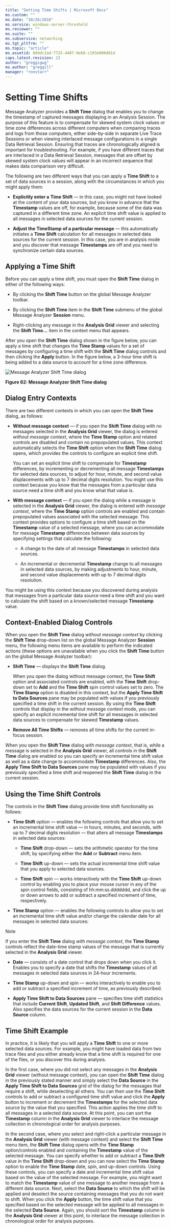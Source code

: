 ```yaml
---
title: "Setting Time Shifts | Microsoft Docs"
ms.custom: ""
ms.date: "10/26/2016"
ms.service: windows-server-threshold
ms.reviewer: ""
ms.suite: ""
ms.subservice: networking
ms.tgt_pltfrm: ""
ms.topic: "article"
ms.assetid: 0dddc1ad-7725-4407-9e60-c193e000d01d
caps.latest.revision: 23
author: "greggigwg"
ms.author: "greggill"
manager: "ronstarr"
---
```


# Setting Time Shifts

Message Analyzer provides a **Shift Time** dialog that enables you to change the timestamp of captured messages displaying in an Analysis Session. The purpose of this feature is to compensate for skewed system clock values or time zone differences across different computers when comparing traces and logs from those computers, either side-by-side in separate Live Trace Sessions or when viewing interlaced message configurations in a single Data Retrieval Session. Ensuring that traces are chronologically aligned is important for troubleshooting. For example, if you have different traces that are interlaced in a Data Retrieval Session, messages that are offset by skewed system clock values will appear in an incorrect sequence that makes data comparison very difficult.  
  
 The following are two different ways that you can apply a **Time Shift** to a set of data sources in a session, along with the circumstances in which you might apply them:  
  
-   **Explicitly enter a** **Time Shift** — in this case, you might not have looked at the content of your data sources, but you know in advance that the **Timestamp** values are off, for example, because some of the data was captured in a different time zone. An explicit time shift value is applied to all messages in selected data sources for the current session.  
  
-   **Adjust the** **TimeStamp** **of a particular message** — this automatically initiates a **Time Shift** calculation for all messages in selected data sources for the current session. In this case, you are in analysis mode and you discover that message **Timestamps** are off and you need to synchronize certain data sources.  
  
## Applying a Time Shift  

 Before you can apply a time shift, you must open the **Shift Time** dialog in either of the following ways:  
  
-   By clicking the **Shift Time** button on the global Message Analyzer toolbar.  
  
-   By clicking the **Shift Time** item in the **Shift Time** submenu of the global Message Analyzer **Session** menu.  
  
-   Right-clicking any message in the **Analysis Grid** viewer and selecting the **Shift Time…** item in the context menu that appears.  
  
After you open the **Shift Time** dialog shown in the figure below, you can apply a time shift that changes the **Time Stamp** values for a set of messages by configuring a time shift with the **Shift Time** dialog controls and then clicking the **Apply** button. In the figure below, a 3-hour time shift is being added to a data source to account for a time zone difference.  
  
![Message Analyzer Shift Time dialog](media/fig62-message-analyzer-shift-time-dialog.png "Fig62-Message Analyzer Shift Time dialog")  
  
**Figure 62: Message Analyzer Shift Time dialog**  
  
## Dialog Entry Contexts  

 There are two different contexts in which you can open the **Shift Time** dialog, as follows:  
  
-   **Without message context** — if you open the **Shift Time** dialog with no messages selected in the **Analysis Grid** viewer, the dialog is entered *without message context*, where the **Time Stamp** option and related controls are disabled and contain no prepopulated values. This context automatically selects the **Time Shift** option when the **Shift Time** dialog opens, which provides the controls to configure an explicit time shift.  
  
     You can set an explicit time shift to compensate for **Timestamp** differences, by incrementing or decrementing all message **Timestamps** for selected data sources, to adjust for hour, minute, and second value displacements with up to 7 decimal digits resolution. You might use this context because you know that the messages from a particular data source need a time shift and you know what that value is.  
  
-   **With message context** — if you open the dialog while a message is selected in the **Analysis Grid** viewer, the dialog is entered *with message context*, where the **Time Stamp** option controls are enabled and contain prepopulated values associated with the selected message. This context provides options to configure a time shift based on the **Timestamp** value of a selected message, where you can accommodate for message **Timestamp** differences between data sources by specifying settings that calculate the following:  
  
    -   A change to the date of all message **Timestamps** in selected data sources.  
  
    -   An incremental or decremental **Timestamp** change to all messages in selected data sources, by making adjustments to hour, minute, and second value displacements with up to 7 decimal digits resolution.  
  
 You might be using this context because you discovered during analysis that messages from a particular data source need a time shift and you want to calculate the shift based on a known/selected message **Timestamp** value.  
  
## Context-Enabled Dialog Controls  

 When you open the **Shift Time** dialog *without message context* by clicking the **Shift Time** drop-down list on the global Message Analyzer **Session** menu, the following menu items are available to perform the indicated actions (these options are unavailable when you click the **Shift Time** button on the global Message Analyzer toolbar):  
  
-   **Shift Time** — displays the **Shift Time** dialog.  
  
     When you open the dialog without message context, the **Time Shift** option and associated controls are enabled, with the **Time Shift** drop-down set to **Add** and the **Time Shift** spin control values set to zero. The **Time Stamp** option is disabled in this context, but the **Apply Time Shift to Data Sources** pane may be populated with values if you previously specified a time shift in the current session. By using the **Time Shift** controls that display in the *without message context* mode, you can specify an explicit incremental time shift for all messages in selected data sources to compensate for skewed **Timestamp** values.  
  
-   **Remove All Time Shifts** — removes all time shifts for the current in-focus session.  
  
When you open the **Shift Time** dialog *with message context*, that is, while a message is selected in the **Analysis Grid** viewer, all controls in the **Shift Time** dialog are enabled so you can specify an incremental time shift value as well as a date change to accommodate **Timestamp** differences. Also, the **Apply Time Shift to Data Sources** pane may be populated with values if you previously specified a time shift and reopened the **Shift Time** dialog in the current session.  
  
## Using the Time Shift Controls  

 The controls in the **Shift Time** dialog provide time shift functionality as follows:  
  
-   **Time Shift** option — enables the following controls that allow you to set an incremental time shift value — in hours, minutes, and seconds, with up to 7 decimal digits resolution — that alters all message **Timestamps** in selected data sources:  
  
    -   **Time Shift** drop-down — sets the arithmetic operator for the time shift, by specifying either the **Add** or **Subtract** menu item.  
  
    -   **Time Shift** up-down — sets the actual incremental time shift value that you apply to selected data sources.  
  
    -   **Time Shift** spin — works interactively with the **Time Shift** up-down control by enabling you to place your mouse cursor in any of the spin control fields, consisting of hh:mm:ss.ddddddd, and click the up or down arrows to add or subtract a specified increment of time, respectively.  
  
-   **Time Stamp** option — enables the following controls to allow you to set an incremental time shift value and/or change the calendar date for all messages in selected data sources:  
  
 > [!NOTE]
 >  If you enter the **Shift Time** dialog *with message context*, the **Time Stamp** controls reflect the date-time stamp values of the message that is currently selected in the **Analysis Grid** viewer.  
  
  -   **Date** — consists of a date control that drops down when you click it. Enables you to specify a date that shifts the **Timestamp** values of all messages in selected data sources in 24-hour increments.  

  -   **Time Stamp** up-down and spin — works interactively to enable you to add or subtract a specified increment of time, as previously described.  
  
-   **Apply Time Shift to Data Sources** pane — specifies time shift statistics that include **Current Shift**, **Updated Shift**, and **Shift Difference** values. Also specifies the data sources for the current session in the **Data Source** column.  
  
## Time Shift Example  

 In practice, it is likely that you will apply a **Time Shift** to one or more selected data sources. For example, you might have loaded data from two trace files and you either already know that a time shift is required for one of the files, or you discover this during analysis.  
  
 In the first case, where you did not select any messages in the **Analysis Grid** viewer (without message context), you can open the **Shift Time** dialog in the previously stated manner and simply select the **Data Source** in the **Apply Time Shift to Data Sources** grid of the dialog for the messages that require a shift, while deselecting all others. You can then use the **Time Shift** controls to add or subtract a configured time shift value and click the **Apply** button to increment or decrement the **Timestamps** for the selected data source by the value that you specified. This action applies the time shift to all messages in a selected data source. At this point, you can sort the **Timestamp** column in the **Analysis Grid** viewer to interlace the message collection in chronological order for analysis purposes.  
  
 In the second case, where you select and right-click a particular message in the **Analysis Grid** viewer (with message context) and select the **Shift Time** menu item, the **Shift Time** dialog opens with the **Time Stamp** option/controls enabled and containing the **Timestamp** value of the selected message. You can specify whether to add or subtract a **Time Shift** value in the **Time Shift** drop-down and you can now select the **Time Stamp** option to enable the **Time Stamp** date, spin, and up-down controls. Using these controls, you can specify a date and incremental time shift value based on the value of the selected message. For example, you might want to match the **Timestamp** value of one message to another message from a different data source. Next, select the **Data Source** to which the shift will be applied and deselect the source containing messages that you do not want to shift. When you click the **Apply** button, the time shift value that you specified based on the selected message will be applied to all messages in the selected **Data Source**. Again, you should sort the **Timestamp** column in the **Analysis Grid** viewer at this point, to interlace the message collection in chronological order for analysis purposes.
